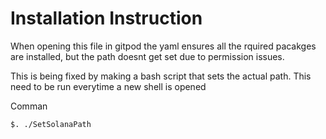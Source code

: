 # Installation Instruction

When opening this file in gitpod the yaml ensures all the rquired pacakges are installed, but the path doesnt get set 
due to permission issues.

This is being fixed by making a bash script that sets the actual path. This need to be run everytime a new shell is
opened 

Comman

`$. ./SetSolanaPath`